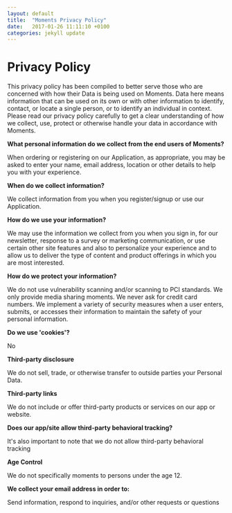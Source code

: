 ```yaml
---
layout: default
title:  "Moments Privacy Policy"
date:   2017-01-26 11:11:10 +0100
categories: jekyll update
---
```


# Privacy Policy

This privacy policy has been compiled to better serve those who are concerned with how their Data is being used on Moments. Data here means information that can be used on its own or with other information to identify, contact, or locate a single person, or to identify an individual in context. Please read our privacy policy carefully to get a clear understanding of how we collect, use, protect or otherwise handle your data in accordance with Moments.

**What personal information do we collect from the end users of Moments?** 

When ordering or registering on our Application, as appropriate, you may be asked to enter your name, email address, location or other details to help you with your experience.

**When do we collect information?**

We collect information from you when you register/signup or use our Application.

**How do we use your information?** 

We may use the information we collect from you when you sign in, for our newsletter, response to a survey or marketing communication, or use certain other site features and also to personalize your experience and to allow us to deliver the type of content and product offerings in which you are most interested.

**How do we protect your information?**

We do not use vulnerability scanning and/or scanning to PCI standards. We only provide media sharing moments. We never ask for credit card numbers. We implement a variety of security measures when a user enters, submits, or accesses their information to maintain the safety of your personal information.

**Do we use 'cookies'?**

No

**Third-party disclosure**

We do not sell, trade, or otherwise transfer to outside parties your Personal Data. 

**Third-party links**

We do not include or offer third-party products or services on our app or website.

**Does our app/site allow third-party behavioral tracking?**

It's also important to note that we do not allow third-party behavioral tracking

**Age Control** 

We do not specifically moments to persons under the age 12.

**We collect your email address in order to:**

Send information, respond to inquiries, and/or other requests or questions










